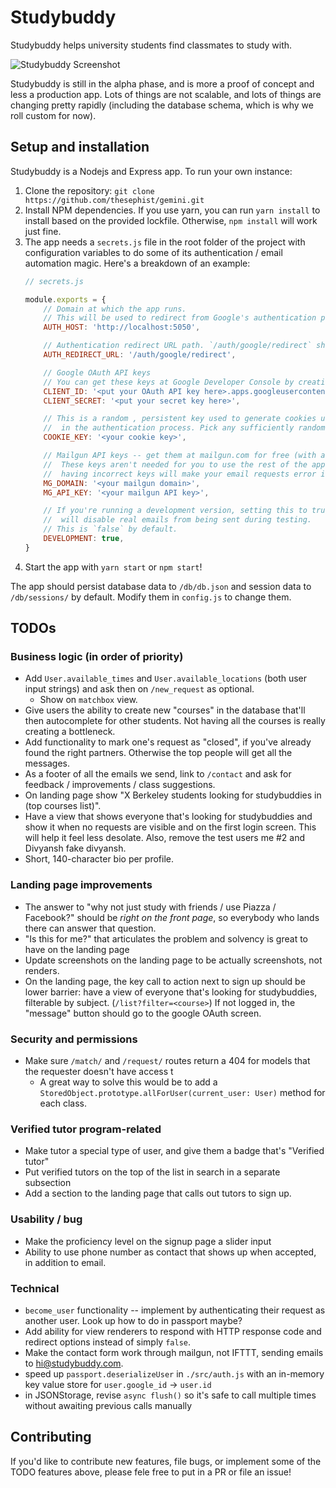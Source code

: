 # Studybuddy

Studybuddy helps university students find classmates to study with.

![Studybuddy Screenshot](https://github.com/thesephist/gemini/doc/img/screenshot.png)

Studybuddy is still in the alpha phase, and is more a proof of concept and less a production app. Lots of things are not scalable, and lots of things are changing pretty rapidly (including the database schema, which is why we roll custom for now).

## Setup and installation

Studybuddy is a Nodejs and Express app. To run your own instance:

1. Clone the repository: `git clone https://github.com/thesephist/gemini.git`
2. Install NPM dependencies. If you use yarn, you can run `yarn install` to install based on the provided lockfile. Otherwise, `npm install` will work just fine.
3. The app needs a `secrets.js` file in the root folder of the project with configuration variables to do some of its authentication / email automation magic. Here's a breakdown of an example:
    ```js
    // secrets.js

    module.exports = {
        // Domain at which the app runs.
        // This will be used to redirect from Google's authentication page
        AUTH_HOST: 'http://localhost:5050',

        // Authentication redirect URL path. `/auth/google/redirect` should work just fine.
        AUTH_REDIRECT_URL: '/auth/google/redirect',

        // Google OAuth API keys
        // You can get these keys at Google Developer Console by creating a new app
        CLIENT_ID: '<put your OAuth API key here>.apps.googleusercontent.com',
        CLIENT_SECRET: '<put your secret key here>',

        // This is a random , persistent key used to generate cookies used
        //  in the authentication process. Pick any sufficiently random string.
        COOKIE_KEY: '<your cookie key>',

        // Mailgun API keys -- get them at mailgun.com for free (with a domain)
        //  These keys aren't needed for you to use the rest of the app, but
        //  having incorrect keys will make your email requests error in production.
        MG_DOMAIN: '<your mailgun domain>',
        MG_API_KEY: '<your mailgun API key>',

        // If you're running a development version, setting this to true
        //  will disable real emails from being sent during testing.
        // This is `false` by default.
        DEVELOPMENT: true,
    }
    ```
4. Start the app with `yarn start` or `npm start`!

The app should persist database data to `/db/db.json` and session data to `/db/sessions/` by default. Modify them in `config.js` to change them.

## TODOs

### Business logic (in order of priority)

- Add `User.available_times` and `User.available_locations` (both user input strings) and ask then on `/new_request` as optional.
  - Show on `matchbox` view.
- Give users the ability to create new "courses" in the database that'll then autocomplete for other students. Not having all the courses is really creating a bottleneck.
- Add functionality to mark one's request as "closed", if you've already found the right partners. Otherwise the top people will get all the messages.
- As a footer of all the emails we send, link to `/contact` and ask for feedback / improvements / class suggestions.
- On landing page show "X Berkeley students looking for studybuddies in (top courses list)".
- Have a view that shows everyone that's looking for studybuddies and show it when no requests are visible and on the first login screen. This will help it feel less desolate. Also, remove the test users me #2 and Divyansh fake divyansh.
- Short, 140-character bio per profile.

### Landing page improvements

- The answer to "why not just study with friends / use Piazza / Facebook?" should be _right on the front page_, so everybody who lands there can answer that question.
- "Is this for me?" that articulates the problem and solvency is great to have on the landing page
- Update screenshots on the landing page to be actually screenshots, not renders.
- On the landing page, the key call to action next to sign up should be lower barrier: have a view of everyone that's looking for studybuddies, filterable by subject. (`/list?filter=<course>`) If not logged in, the "message" button should go to the google OAuth screen.

### Security and permissions
- Make sure `/match/` and `/request/` routes return a 404 for models that the requester doesn't have access t
    - A great way to solve this would be to add a `StoredObject.prototype.allForUser(current_user: User)` method for each class.

### Verified tutor program-related

- Make tutor a special type of user, and give them a badge that's "Verified tutor"
- Put verified tutors on the top of the list in search in a separate subsection
- Add a section to the landing page that calls out tutors to sign up.

### Usability / bug

- Make the proficiency level on the signup page a slider input
- Ability to use phone number as contact that shows up when accepted, in addition to email.

### Technical

- `become_user` functionality -- implement by authenticating their request as another user. Look up how to do in passport maybe?
- Add ability for view renderers to respond with HTTP response code and redirect options instead of simply `false`.
- Make the contact form work through mailgun, not IFTTT, sending emails to hi@studybuddy.com.
- speed up `passport.deserializeUser` in `./src/auth.js` with an in-memory key value store for `user.google_id` -> `user.id`
- in JSONStorage, revise `async flush()` so it's safe to call multiple times without awaiting previous calls manually

## Contributing

If you'd like to contribute new features, file bugs, or implement some of the TODO features above, please fele free to put in a PR or file an issue!


